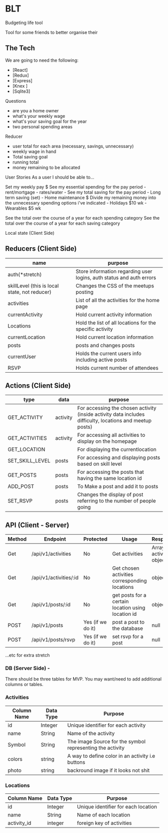 # BLT
Budgeting life tool

Tool for some friends to better organise their


## The Tech

We are going to need the following:

* [React]
* [Redux]
* [Express]
* [Knex ]
* [Sqlite3]

Questions
- are you a home owner
- what's your weekly wage 
- what's your saving goal for the year 
- two personal spending areas

Reducer
- user total for each area (necessary, savings, unnecessary)
- weekly wage in hand
- Total saving goal
- running total 
- money remaining to be allocated 


User Stories
As a user I should be able to...

Set my weekly pay $
See my essential spending for the pay period
    - rent/mortgage 
    - rates/water 
    - 
See my total saving for the pay period
    - Long term saving (set)
    - Home maintenance $
Divide my remaining money into the unnecessary spending options i've indicated
    - Holidays $10 wk
    - Wearables $5 wk 
    
See the total over the course of a year for each spending category 
See the total over the course of a year for each saving category 

Local state (Client Side) 



## Reducers (Client Side)

  | name | purpose |
  | --- | --- |
  | auth(*stretch) | Store information regarding user logins, auth status and auth errors | 
  | skillLevel (this is local state, not reducer)| Changes the CSS of the meetups posting |
  | activities| List of all the activities for the home page |
  | currentActivity | Hold current activity information |
  | Locations | Hold the list of all locations for the specific activity |
  | currentLocation | Hold current location information |
  | posts | posts and changes posts |
  | currentUser | Holds the current users info including active posts |
  | RSVP | Holds current number of attendees |
  
## Actions (Client Side)

  | type | data | purpose |
  | --- | --- | --- |
  | GET_ACTIVITY | activity | For accessing the chosen activity (inside activity data includes difficulty, locations and meetup posts)| 
  | GET_ACTIVITIES | activity | For accessing all activities to display on the homepage |
  | GET_LOCATION |  | For displaying the currentlocation |
  | SET_SKILL_LEVEL | posts | For accessing and displaying posts based on skill level   |
  | GET_POSTS | posts | For accessing the posts that having the same location id |
  | ADD_POST | posts | To Make a post and add it to posts |
  | SET_RSVP | posts | Changes the display of post referring to the number of people going |

## API (Client - Server)

| Method | Endpoint | Protected | Usage | Response |
| --- | --- | --- | --- | --- |
| Get | /api/v1/activities | No | Get activities | Array of activity objects |
| Get | /api/v1/activities/:id | No | Get chosen activities corresponding locations | object |
| Get | /api/v1/posts/:id | No | get posts for a certain location using location id | object |
| POST | /api/v1/posts | Yes (if we do it) | post a post to the database| null |
| POST | /api/v1/posts/rsvp | Yes (if we do it) | set rsvp for a post | null |

...etc for extra stretch


### DB (Server Side) -
  There should be three tables for MVP. You may want/need to add additional columns or tables.

### Activities
  | Column Name | Data Type | Purpose |
  | --- | --- | --- |
  | id | Integer | Unique identifier for each activity |
  | name | String | Name of the activity |
  | Symbol | String | The image Source for the symbol representing the activity |
  | colors | string | A way to define color in an activity i.e buttons|
  | photo | string | backround image if it looks not shit |



### Locations
  | Column Name | Data Type | Purpose |
  | --- | --- | --- |
  | id | Integer | Unique identifier for each location |
  | name | String | Name of each location |
  | activity_id | integer | foreign key of activities |















